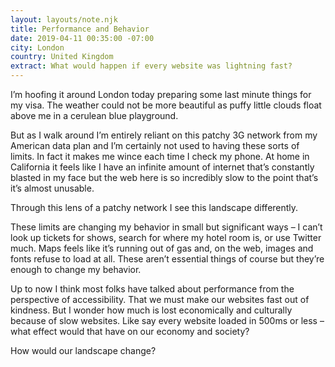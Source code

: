 ```yaml
---
layout: layouts/note.njk
title: Performance and Behavior
date: 2019-04-11 00:35:00 -07:00
city: London
country: United Kingdom
extract: What would happen if every website was lightning fast?
---
```


I’m hoofing it around London today preparing some last minute things for my visa. The weather could not be more beautiful as puffy little clouds float above me in a cerulean blue playground.

But as I walk around I’m entirely reliant on this patchy 3G network from my American data plan and I’m certainly not used to having these sorts of limits. In fact it makes me wince each time I check my phone. At home in California it feels like I have an infinite amount of internet that’s constantly blasted in my face but the web here is so incredibly slow to the point that’s it’s almost unusable.

Through this lens of a patchy network I see this landscape differently.

These limits are changing my behavior in small but significant ways – I can’t look up tickets for shows, search for where my hotel room is, or use Twitter much. Maps feels like it’s running out of gas and, on the web, images and fonts refuse to load at all. These aren’t essential things of course but they’re enough to change my behavior.

Up to now I think most folks have talked about performance from the perspective of accessibility. That we must make our websites fast out of kindness. But I wonder how much is lost economically and culturally because of slow websites. Like say every website loaded in 500ms or less – what effect would that have on our economy and society?

How would our landscape change?
